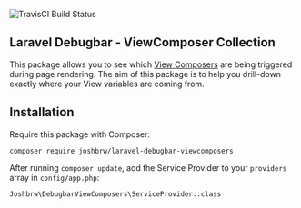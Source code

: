 ![TravisCI Build Status](//api.travis-ci.org/joshbrw/laravel-debugbar-viewcomposers.svg)

## Laravel Debugbar - ViewComposer Collection

This package allows you to see which [View Composers](https://laravel.com/docs/master/views#view-composers) are being triggered during page rendering. The aim of this package is to help you drill-down exactly where your View variables are coming from.

## Installation 

Require this package with Composer:

```
composer require joshbrw/laravel-debugbar-viewcomposers
```

After running `composer update`, add the Service Provider to your `providers` array in `config/app.php`:

```
Joshbrw\DebugbarViewComposers\ServiceProvider::class
```
